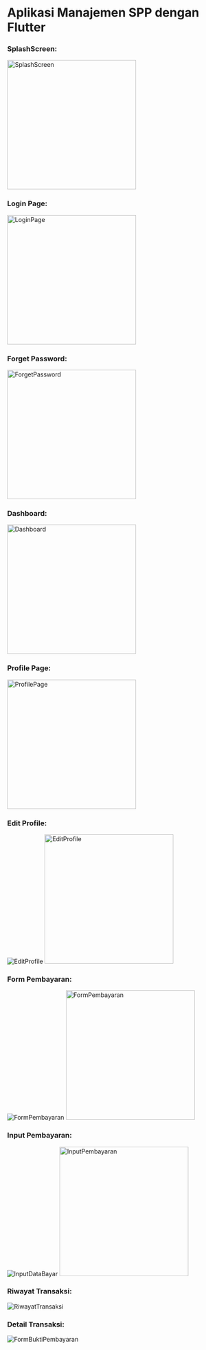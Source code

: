 # Aplikasi Manajemen SPP dengan Flutter

### SplashScreen:
<img src="https://github.com/IrfanNasyakban/Manajemen-Spp-Flutter/assets/70449673/68d530d2-3d39-4e40-9f0e-90597fb72f7a.png" alt="SplashScreen" width="300">

### Login Page:
<img src="https://github.com/IrfanNasyakban/Manajemen-Spp-Flutter/assets/70449673/f1493a72-d3a5-4634-bde6-ba24914666bc.png" alt="LoginPage" width="300">

### Forget Password:
<img src="https://github.com/IrfanNasyakban/Manajemen-Spp-Flutter/assets/70449673/ba1f0b48-265c-4d24-ae81-e29e1b101b9b.png" alt="ForgetPassword" width="300">

### Dashboard:
<img src="https://github.com/IrfanNasyakban/Manajemen-Spp-Flutter/assets/70449673/a027d9d0-d6e6-4fde-87fc-7cd8dd44bf40.png" alt="Dashboard" width="300">

### Profile Page:
<img src="https://github.com/IrfanNasyakban/Manajemen-Spp-Flutter/assets/70449673/5aac8a94-1174-4976-9461-c1ff7e933f7c.png" alt="ProfilePage" width="300">

### Edit Profile:
![EditProfile](https://github.com/IrfanNasyakban/Manajemen-Spp-Flutter/assets/70449673/7a5e39aa-36cc-49d4-912f-4c2894e4e897)
<img src="https://github.com/IrfanNasyakban/Manajemen-Spp-Flutter/assets/70449673/7a5e39aa-36cc-49d4-912f-4c2894e4e897.png" alt="EditProfile" width="300">

### Form Pembayaran:
![FormPembayaran](https://github.com/IrfanNasyakban/Manajemen-Spp-Flutter/assets/70449673/8199c638-0a95-41a8-a7e7-17ad0a3c80ce)
<img src="https://github.com/IrfanNasyakban/Manajemen-Spp-Flutter/assets/70449673/70449673/8199c638-0a95-41a8-a7e7-17ad0a3c80ce.png" alt="FormPembayaran" width="300">

### Input Pembayaran:
![InputDataBayar](https://github.com/IrfanNasyakban/Manajemen-Spp-Flutter/assets/70449673/a9ba2215-e943-4c18-8b38-536e093c731d)
<img src="https://github.com/IrfanNasyakban/Manajemen-Spp-Flutter/assets/70449673/a9ba2215-e943-4c18-8b38-536e093c731d.png" alt="InputPembayaran" width="300">

### Riwayat Transaksi:
![RiwayatTransaksi](https://github.com/IrfanNasyakban/Manajemen-Spp-Flutter/assets/70449673/4805f0c9-13fc-46e2-a8a5-525feb535394)

### Detail Transaksi:
![FormBuktiPembayaran](https://github.com/IrfanNasyakban/Manajemen-Spp-Flutter/assets/70449673/30e10c9f-d963-4770-8181-cc3cf46f84ea)
